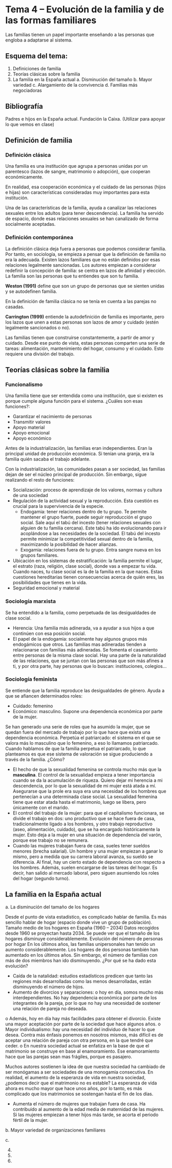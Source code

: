 # Tema 4 – Evolución de la familia y de las formas familiares
Las familias tienen un papel importante enseñando a las personas que engloba a adaptarse al sistema.

## Esquema del tema:
1. Definiciones de familia
2. Teorías clásicas sobre la familia
3. La familia en la España actual
    a. Disminución del tamaño
    b. Mayor variedad
    c. Alargamiento de la convivencia
    d. Familias más negociadoras

## Bibliografía
Padres e hijos en la España actual. Fundación la Caixa. (Utilizar para apoyar lo que vemos en clase)

## Definición de familia
### Definición clásica
Una familia es una institución que agrupa a personas unidas por un parentesco (lazos de sangre, matrimonio o adopción), que cooperan económicamente. 

En realidad, esa cooperación económica y el cuidado de las personas (hijos e hijas) son características consideradas muy importantes para esta institución.

Una de las características de la familia, ayuda a canalizar las relaciones sexuales entre los adultos (para tener descendencia). La familia ha servido de espacio, donde esas relaciones sexuales se han canalizado de forma socialmente aceptadas.

### Definición contemporánea
La definición clásica deja fuera a personas que podemos considerar familia. Por tanto, en sociología, se empieza a pensar que la definición de familia no era la adecuada. Existen lazos familiares que no están definidos por esas relaciones legalmente sancionadas. Los autores empiezan a considerar redefinir la concepción de familia: se centra en lazos de afinidad y elección. La familia son las personas que tu entiendes que son tu familia.

<b>Weston (1991)</b> define que son un grupo de personas que se sienten unidas y se autodefinen familia.

En la definición de familia clásica no se tenía en cuenta a las parejas no casadas.

<b>Carrington (1999)</b> entiende la autodefinición de familia es importante, pero los lazos que unen a estas personas son lazos de amor y cuidado (estén legalmente sancionados o no). 

Las familias tienen que construirse constantemente, a partir de amor y cuidado. Desde ese punto de vista, estas personas comparten una serie de tareas: alimentación, mantenimiento del hogar, consumo y el cuidado. Esto requiere una división del trabajo.

## Teorías clásicas sobre la familia

### Funcionalismo
Una familia tiene que ser entendida como una institución, que si existen es porque cumple alguna función para el sistema. ¿Cuáles son esas funciones?:
- Garantizar el nacimiento de personas
- Transmitir valores
- Apoyo material
- Apoyo emocional
- Apoyo económico

Antes de la industrialización, las familias eran independientes. Eran la principal unidad de producción económica. Si tenían una granja, era la familia quién sacaba el trabajo adelante.

Con la industrialización, las comunidades pasan a ser sociedad, las familias dejan de ser el núcleo principal de producción. Sin embargo, sigue realizando el resto de funciones:

- Socialización: proceso de aprendizaje de los valores, normas y cultura de una sociedad
- Regulación de la actividad sexual y la reproducción. Esta cuestión es crucial para la supervivencia de la especie.
    - Endogamia: tener relaciones dentro de tu grupo. Te permite mantener el grupo fuerte, puede seguir reproducción el grupo social. Sale aquí el tabú del incesto (tener relaciones sexuales con alguien de tu familia cercana). Este tabú ha ido evolucionando para ir acoplándose a las necesidades de la sociedad. El tabú del incesto permite minimizar la competitividad sexual dentro de la familia, maximizando la posibilidad de hacer alianzas.
    - Exogamia: relaciones fuera de tu grupo. Entra sangre nueva en los grupos familiares.
- Ubicación en los sistemas de estratificación: la familia permite el lugar, el estrato (raza, religión, clase social), donde vas a empezar tu vida. Cuando naces, tu clase social es la de la familia en la que naces. Estas cuestiones hereditarias tienen consecuencias acerca de quién eres, las posibilidades que tienes en la vida.
- Seguridad emocional y material 

### Sociología marxista
 Se ha entendido a la familia, como perpetuada de las desigualdades de clase social.
- Herencia: Una familia más adinerada, va a ayudar a sus hijos a que continúen con esa posición social.
- El papel de la endogamia: socialmente hay algunos grupos más endogámicos que otros. Las familias mas adineradas tienden a relacionarse con familias más adineradas. Se fomenta el casamiento entre personas de la misma clase social. Hay una parte de la naturalidad de las relaciones, que se juntan con las personas que son más afines a ti, y por otra parte, hay personas que lo buscan: instituciones, colegios…

### Sociología feminista
Se entiende que la familia reproduce las desigualdades de género. Ayuda a que se afiancen
determinados roles:
- Cuidado: femenino
- Económico: masculino. Supone una dependencia económica por parte de la mujer.

Se han generado una serie de roles que ha asumido la mujer, que se quedan fuera del mercado
de trabajo por lo que hace que exista una dependencia económica.
Perpetúa el patriarcado: el sistema en el que se valora más lo masculino que lo femenino, a
eso lo llamamos patriarcado. Cuando hablamos de que la familia perpetua el patriarcado, lo
que planteamos es que ese sistema de valoración se sigue produciendo a través de la familia.
¿Cómo?
- El hecho de que la sexualidad femenina se controla mucho más que la <b>masculina</b>. El
control de la sexualidad empieza a tener importancia cuando se da la acumulación de
riqueza. Quiero dejar mi herencia a mi descendencia, por lo que la sexualidad de mi
mujer está atada a mí. Asegurarse que la prole era suya era una necesidad de los
hombres que pertenecían a una determinada clase social. La sexualidad femenina
tiene que estar atada hasta el matrimonio, luego se libera, pero únicamente con el
marido.
- El control del trabajo de la mujer: para que el capitalismo funcionara, se divide el
trabajo en dos: uno productivo que se hace fuera de casa, tradicionalmente ligado a
los hombres, y otro trabajo reproductivo (aseo, alimentación, cuidado), que se ha
encargado históricamente la mujer. Esto deja a la mujer en una situación de
dependencia del varón, porque ese trabajo no se remunera.
- Cuando las mujeres trabajan fuera de casa, sueles tener sueldos menores (brecha
salarial). Un hombre y una mujer empiezan a ganar lo mismo, pero a medida que su
carrera laboral avanza, su sueldo se diferencia. Al final, hay un cierto estado de
dependencia con respecto a los hombres. Además, suelen encargarse de las tareas del
hogar. Es decir, han salido al mercado laboral, pero siguen asumiendo los roles del
hogar (segundo turno).
## La familia en la España actual
a. La disminución del tamaño de los hogares

Desde el punto de vista estadístico, es complicado hablar de familia. Es más sencillo hablar de
hogar (espacio donde vive un grupo de población).
Tamaño medio de los hogares en España (1960 – 2034)
Datos recogidos desde 1960 se proyectan hasta 2034. Se puede ver que el tamaño de los
hogares disminuye considerablemente.
Evolución del número de personas por hogar
En los últimos años, las familias unipersonales han tenido un aumento considerablemente. Los
hogares de dos personas también han aumentado en los últimos años. Sin embargo, el número
de familias con más de dos miembros han ido disminuyendo.
¿Por qué se ha dado esta evolución?
- Caída de la natalidad: estudios estadísticos predicen que tanto las regiones más
desarrolladas como las menos desarrolladas, están disminuyendo el número de hijos.
- Aumento de divorcios y separaciones:
o hoy en día, somos mucho más interdependientes. No hay dependencia
económica por parte de los integrantes de la pareja, por lo que no hay una
necesidad de sostener una relación de pareja no deseada.

o Además, hoy en día hay más facilidades para obtener el divorcio. Existe una
mayor aceptación por parte de la sociedad que hace algunos años.
o Mayor individualismo: hay una necesidad del individuo de hacer lo que desea.
Contra más énfasis ponemos en nosotros mismos, más difícil es de aceptar una
relación de pareja con otra persona, en la que tendré que ceder.
o En nuestra sociedad actual se enfatiza en la base de que el matrimonio se
construye en base al enamoramiento. Ese enamoramiento hace que las
parejas sean mas frágiles, porque es pasajero.

Muchos autores sostienen la idea de que nuestra sociedad ha cambiado de ser monógamas a
ser sociedades de una monogamia consecutiva.
En realidad, el aumento de la esperanza de vida en nuestra sociedad, ¿podemos decir que el
matrimonio no es estable? La esperanza de vida ahora es mucho mayor que hace unos años,
por lo tanto, es más complicado que los matrimonios se sostengan hasta el fin de los días.
- Aumenta el número de mujeres que trabajan fuera de casa. Ha contribuido al aumento
de la edad media de maternidad de las mujeres. Si las mujeres empiezan a tener hijos
más tarde, se acorta el periodo fértil de la mujer.

b. Mayor variedad de organizaciones familiares

c.

4.
5.
6.